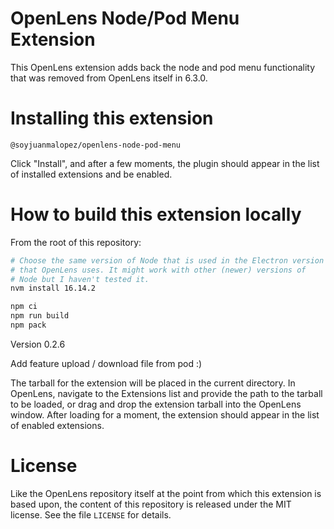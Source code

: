# OpenLens Node/Pod Menu Extension

This OpenLens extension adds back the node and pod menu functionality that was removed from OpenLens itself in 6.3.0.

# Installing this extension

```
@soyjuanmalopez/openlens-node-pod-menu
```

Click "Install", and after a few moments, the plugin should appear in the list of installed extensions and be enabled.

# How to build this extension locally

From the root of this repository:

```sh
# Choose the same version of Node that is used in the Electron version
# that OpenLens uses. It might work with other (newer) versions of
# Node but I haven't tested it.
nvm install 16.14.2

npm ci
npm run build
npm pack
```

Version 0.2.6

Add feature upload / download file from pod :)



The tarball for the extension will be placed in the current directory. In OpenLens, navigate to the Extensions list and provide the path to the tarball to be loaded, or drag and drop the extension tarball into the OpenLens window. After loading for a moment, the extension should appear in the list of enabled extensions.

# License

Like the OpenLens repository itself at the point from which this extension is based upon, the content of this repository is released under the MIT license. See the file `LICENSE` for details.
